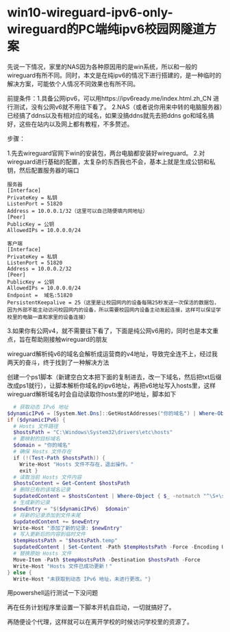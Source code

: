 # win10-wireguard-ipv6-only-wireguard的PC端纯ipv6校园网隧道方案
先说一下情况，家里的NAS因为各种原因用的是win系统，所以和一般的wireguard有所不同。同时，本文是在纯ipv6的情况下进行搭建的，是一种临时的解决方案，可能依个人情况不同效果也有所不同。

前提条件：1.具备公网ipv6，可以用https://ipv6ready.me/index.html.zh_CN 进行测试，没有公网v6就不用往下看了。
2.NAS（或者说你用来中转的电脑服务器）已经搞了ddns以及有相对应的域名，如果没搞ddns就先去把ddns go和域名搞好，这些在站内以及网上都有教程，不多赘述。

步骤：

1.先去wireguard官网下win的安装包，两台电脑都安装好wireguard。
2.对wireguard进行基础的配置，太复杂的东西我也不会，基本上就是生成公钥和私钥，然后配置服务器的端口
```
服务器
[Interface]
PrivateKey = 私钥
ListenPort = 51820
Address = 10.0.0.1/32（这里可以自己随便填内网地址）
[Peer]
PublicKey = 公钥
AllowedIPs = 10.0.0.0/24
```
```
客户端
[Interface]
PrivateKey = 私钥
ListenPort = 51820
Address = 10.0.0.2/32
[Peer]
PublicKey = 公钥
AllowedIPs = 10.0.0.0/24
Endpoint =  域名:51820
PersistentKeepalive = 25（这里是让校园网内的设备每隔25秒发送一次保活的数据包，因为外部不能主动访问校园网内的设备，所以需要校园网内设备主动发起连接，这样可以保证学校里的电脑一直和家里的设备连接）
```

3.如果你有公网v4，就不需要往下看了，下面是纯公网v6用的，同时也是本文重点，旨在帮助刚接触wireguard的朋友

wireguard解析纯v6的域名会解析成运营商的v4地址，导致完全连不上，经过我两天的奋斗，终于找到了一种解决方法

创建一个ps1脚本（新建空白文本把下面的复制进去，改一下域名，然后把txt后缀改成ps1就行），让脚本解析你域名的ipv6地址，再把v6地址写入hosts里，这样wireguard解析域名时会自动读取你hosts里的IP地址，脚本如下

```powershell
  # 获取动态 IPv6 地址
$dynamicIPv6 = [System.Net.Dns]::GetHostAddresses("你的域名") | Where-Object {$_.AddressFamily -eq "InterNetworkV6"} | Select-Object -First 1
if ($dynamicIPv6) {
  # Hosts 文件路径
  $hostsPath = "C:\Windows\System32\drivers\etc\hosts"
  # 要映射的目标域名
  $domain = "你的域名"
  # 确保 Hosts 文件存在
  if (!(Test-Path $hostsPath)) {
    Write-Host "Hosts 文件不存在，退出操作。"
    exit }
  # 读取当前 Hosts 文件内容
  $hostsContent = Get-Content $hostsPath
  # 删除已有的该域名记录
  $updatedContent = $hostsContent | Where-Object { $_ -notmatch "^\S+\s+$domain" }
  # 生成新的记录
  $newEntry = "$($dynamicIPv6)  $domain"
  # 将新的记录添加到文件末尾
  $updatedContent += $newEntry
  Write-Host "添加了新的记录: $newEntry"
  # 写入更新后的内容到临时文件
  $tempHostsPath = "$hostsPath.temp"
  $updatedContent | Set-Content -Path $tempHostsPath -Force -Encoding UTF8
  # 替换原始 Hosts 文件
  Move-Item -Path $tempHostsPath -Destination $hostsPath -Force
  Write-Host "Hosts 文件已成功更新！"
} else {
  Write-Host "未获取到动态 IPv6 地址，未进行更改。"}
```
                                  
用powershell运行测试一下没问题

再在任务计划程序里设置一下脚本开机自启动，一切就搞好了。

再随便设个代理，这样就可以在离开学校的时候访问学校里的资源了。 
